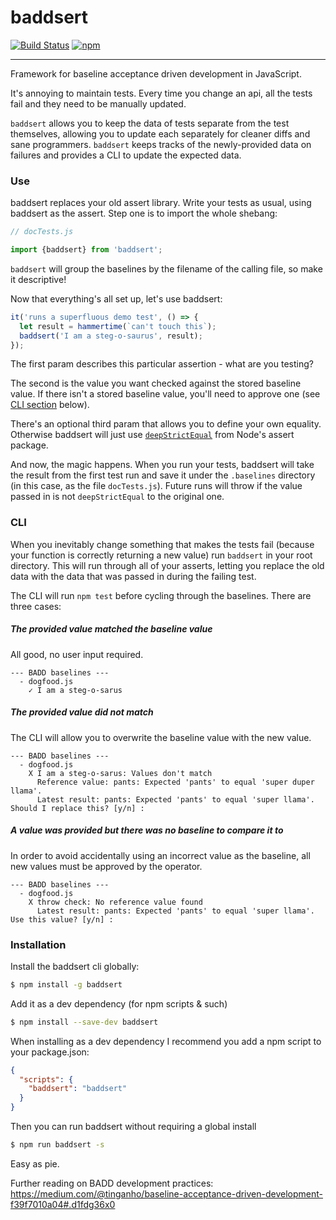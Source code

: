 # baddsert

[![Build Status](https://travis-ci.org/SomeKittens/baddsert.svg?branch=master)](https://travis-ci.org/SomeKittens/baddsert) [![npm](https://img.shields.io/npm/v/baddsert.svg?maxAge=2592000)](https://www.npmjs.com/package/baddsert)

---

Framework for baseline acceptance driven development in JavaScript.

It's annoying to maintain tests.  Every time you change an api, all the tests fail and they need to be manually updated.

`baddsert` allows you to keep the data of tests separate from the test themselves, allowing you to update each separately for cleaner diffs and sane programmers.  `baddsert` keeps tracks of the newly-provided data on failures and provides a CLI to update the expected data.

### Use

baddsert replaces your old assert library.  Write your tests as usual, using baddsert as the assert.  Step one is to import the whole shebang:

```typescript
// docTests.js

import {baddsert} from 'baddsert';
```

`baddsert` will group the baselines by the filename of the calling file, so make it descriptive!

Now that everything's all set up, let's use baddsert:

```typescript
it('runs a superfluous demo test', () => {
  let result = hammertime(`can't touch this`);
  baddsert('I am a steg-o-saurus', result);
});
```

The first param describes this particular assertion - what are you testing?

The second is the value you want checked against the stored baseline value.  If there isn't a stored baseline value, you'll need to approve one (see [CLI section](#CLI) below).

There's an optional third param that allows you to define your own equality.  Otherwise baddsert will just use [`deepStrictEqual`](https://nodejs.org/api/assert.html#assert_assert_deepequal_actual_expected_message) from Node's assert package.

And now, the magic happens.  When you run your tests, baddsert will take the result from the first test run and save it under the `.baselines` directory (in this case, as the file `docTests.js`).  Future runs will throw if the value passed in is not `deepStrictEqual` to the original one.

### CLI

When you inevitably change something that makes the tests fail (because your function is correctly returning a new value) run `baddsert` in your root directory.  This will run through all of your asserts, letting you replace the old data with the data that was passed in during the failing test.

The CLI will run `npm test` before cycling through the baselines.  There are three cases:

##### The provided value matched the baseline value

All good, no user input required.

```
--- BADD baselines ---
  - dogfood.js
    ✓ I am a steg-o-sarus
```

##### The provided value did not match

The CLI will allow you to overwrite the baseline value with the new value.

```
--- BADD baselines ---
  - dogfood.js
    X I am a steg-o-sarus: Values don't match
      Reference value: pants: Expected 'pants' to equal 'super duper llama'.
      Latest result: pants: Expected 'pants' to equal 'super llama'.
Should I replace this? [y/n] :
```

##### A value was provided but there was no baseline to compare it to

In order to avoid accidentally using an incorrect value as the baseline, all new values must be approved by the operator.

```
--- BADD baselines ---
  - dogfood.js
    X throw check: No reference value found
      Latest result: pants: Expected 'pants' to equal 'super llama'.
Use this value? [y/n] :
```


### Installation

Install the baddsert cli globally:

```sh
$ npm install -g baddsert
```

Add it as a dev dependency (for npm scripts & such)

```sh
$ npm install --save-dev baddsert
```

When installing as a dev dependency I recommend you add a npm script to your package.json:

```json
{
  "scripts": {
    "baddsert": "baddsert"
  }
}
```

Then you can run baddsert without requiring a global install

```sh
$ npm run baddsert -s
```

Easy as pie.

Further reading on BADD development practices: https://medium.com/@tinganho/baseline-acceptance-driven-development-f39f7010a04#.d1fdg36x0
